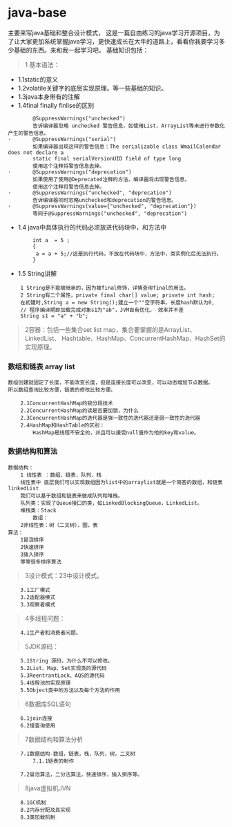 # java-base
主要来写java基础和整合设计模式，
这是一篇自由练习的java学习开源项目，为了让大家更加系统掌握java学习，更快速成长在大牛的道路上，看看你我要学习多少基础的东西。来和我一起学习吧。 基础知识包括：

> 1 基本语法： 

+	1.1static的意义
+	1.2volatile关键字的底层实现原理。等一些基础的知识。 
+	1.3java本身带有的注解
+   1.4final finally finlise的区别
```
		@SuppressWarnings("unchecked")
		告诉编译器忽略 unchecked 警告信息，如使用List，ArrayList等未进行参数化产生的警告信息。
·   	@SuppressWarnings("serial")
		如果编译器出现这样的警告信息：The serializable class WmailCalendar does not declare a 
		static final serialVersionUID field of type long
		使用这个注释将警告信息去掉。
·   	@SuppressWarnings("deprecation")
		如果使用了使用@Deprecated注释的方法，编译器将出现警告信息。
		使用这个注释将警告信息去掉。
·   	@SuppressWarnings("unchecked", "deprecation")
		告诉编译器同时忽略unchecked和deprecation的警告信息。
·   	@SuppressWarnings(value={"unchecked", "deprecation"})
		等同于@SuppressWarnings("unchecked", "deprecation")
```
+	1.4	java中具体执行的代码必须放进代码块中，和方法中
```
		int a  = 5 ;
		{ 
		 a = a + 5;//这是执行代码，不放在代码块中，方法中，类实例化后无法执行。
		}
```
+   1.5 String讲解
```
    1 String是不能被继承的，因为被final修饰，详情查询final的用法。
    2 String有二个属性，private final char[] value; private int hash;
    在初建时,String a = new String();建立一个""空字符串。长度hash默认为0,
    // 程序编译期即加载完成对象s1为"ab"，JVM自有优化， 效率并不差
    String s1 = "a" + "b";  
```

>   2容器：包括一些集合set list map，集合要掌握的是ArrayList、LinkedList、
	Hashtable、HashMap、ConcurrentHashMap、HashSet的实现原理。 
###  数组和链表 array list
```
数组创建就固定了长度，不能改变长度，但是连接长度可以改变，可以动态增加节点数据。
所以数组查询比较方便，链表的修改比较方便。
```
		2.1ConcurrentHashMap的锁分段技术 
		2.2ConcurrentHashMap的读是否要加锁，为什么 
		2.3ConcurrentHashMap的迭代器是强一致性的迭代器还是弱一致性的迭代器 
		2.4HashMap和HashTable的区别：
		    HashMap是线程不安全的，并且可以接受null值作为他的key和value。
### 数据结构和算法
```
数据结构：
	1 线性表 ：数组，链表，队列，栈
	线性表中 底层我们可以实现数组因为list中的arraylist就是一个简答的数组，和链表linkedList
	我们可以基于数组和链表来做成队列和堆栈。
	队列类：实现了Queue接口的类，如LinkedBlockingQueue，LinkedList。
	堆栈类：Stack
		数组：
	2非线性表：树（二叉树），图，表
算法：
	1冒泡排序
	2快速排序
	3插入排序
	等等很多排序算法
```		
		
>   3设计模式：23中设计模式。
 
		3.1工厂模式 
		3.2适配器模式 
		3.3观察者模式 
>  4多线程问题：
 
		4.1生产者和消费者问题。
		
> 	5JDK源码： 

		5.1String 源码，为什么不可以修改。 
		5.2List、Map、Set实现类的源代码 
		5.3ReentrantLock、AQS的源代码 
		5.4线程池的实现原理 
		5.5Object类中的方法以及每个方法的作用 
		
> 	6数据库SQL语句 

		6.1join连接 
		6.2慢查询使用 
		
> 	7数据结构和算法分析 

		7.1数据结构-数组，链表，栈，队列，树，二叉树
			7.1.1链表的制作
		
		7.2冒泡算法，二分法算法，快速排序，插入排序等。 
		
> 	8java虚拟机JVN 

		8.1GC机制 
		8.2内存分配及其实现 
		8.3类加载机制
